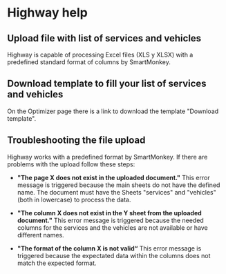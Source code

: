 # Highway help

## Upload file with list of services and vehicles
Highway is capable of processing Excel files (XLS y XLSX) with a predefined standard format of columns by SmartMonkey.

## Download template to fill your list of services and vehicles
On the Optimizer page there is a link to download the template "Download template". 

## Troubleshooting the file upload 
Highway works with a predefined format by SmartMonkey. If there are problems with the upload follow these steps: 

* **"The page X does not exist in the uploaded document."**
This error message is triggered because the main sheets do not have the defined name. The document must have the Sheets "services" and "vehicles" (both in lowercase) to process the data. 

* **"The column X does not exist in the Y sheet from the uploaded document."** 
This error message is triggered because the needed columns for the services and the vehicles are not available or have different names.  

* **"The format of the column X is not valid“** 
This error message is triggered because the expectated data within the columns does not match the expected format. 